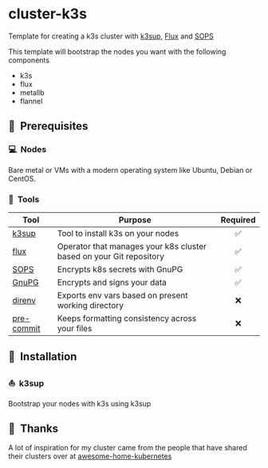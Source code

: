 # cluster-k3s

Template for creating a k3s cluster with [k3sup](https://github.com/alexellis/k3sup), [Flux](https://toolkit.fluxcd.io/) and [SOPS](https://github.com/mozilla/sops)

This template will bootstrap the nodes you want with the following components

- k3s
- flux
- metallb
- flannel

## :memo:&nbsp; Prerequisites

### :computer:&nbsp; Nodes

Bare metal or VMs with a modern operating system like Ubuntu, Debian or CentOS.

### :wrench:&nbsp; Tools

| Tool                                                   | Purpose                                                             | Required |
|--------------------------------------------------------|---------------------------------------------------------------------|:--------:|
| [k3sup](https://github.com/alexellis/k3sup)            | Tool to install k3s on your nodes                                   |    ✅     |
| [flux](https://toolkit.fluxcd.io/)                     | Operator that manages your k8s cluster based on your Git repository |    ✅     |
| [SOPS](https://github.com/mozilla/sops)                | Encrypts k8s secrets with GnuPG                                     |    ✅     |
| [GnuPG](https://gnupg.org/)                            | Encrypts and signs your data                                        |    ✅     |
| [direnv](https://github.com/direnv/direnv)             | Exports env vars based on present working directory                 |    ❌     |
| [pre-commit](https://github.com/pre-commit/pre-commit) | Keeps formatting consistency across your files                      |    ❌     |

## :rocket:&nbsp; Installation

### :sailboat:&nbsp; k3sup

Bootstrap your nodes with k3s using k3sup

## :handshake:&nbsp; Thanks

A lot of inspiration for my cluster came from the people that have shared their clusters over at [awesome-home-kubernetes](https://github.com/k8s-at-home/awesome-home-kubernetes)